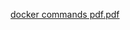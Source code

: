 
[docker commands pdf.pdf](https://github.com/SandeepKomal/Docker/files/13941716/docker.commands.pdf.pdf)
